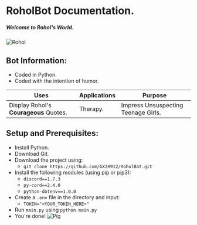 # RoholBot Documentation.

##### Welcome to Rohol's World.

![Rohol](https://cdn.discordapp.com/avatars/452063034849099779/34e4d913aa806a906c05e18ab8e0c951.webp?size=256)

## Bot Information:
* Coded in Python.
* Coded with the intention of humor.

| Uses                                   | Applications | Purpose                             |
|----------------------------------------|--------------|-------------------------------------|
| Display Rohol's **Courageous** Quotes. | Therapy.     | Impress Unsuspecting Teenage Girls. |

## Setup and Prerequisites:
* Install Python.
* Download Git.
* Download the project using:
  * ```git clone https://github.com/GX2H912/RoholBot.git```
* Install the following modules (using pip or pip3):
    * ```discord==1.7.3```
    * ```py-cord==2.4.0```
    * ```python-dotenv==1.0.0```
* Create a ```.env``` file in the directory and input:
  * ```TOKEN="<YOUR_TOKEN_HERE>"```
* Run ```main.py``` using ```python main.py```
* You're done! ![Pig](https://i.imgur.com/5x1Rw1V.png)